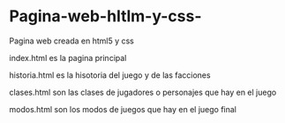 # Pagina-web-hltlm-y-css-
Pagina web creada en html5 y css

index.html es la pagina principal 

historia.html es la hisotoria del juego y de las facciones

clases.html son las clases de jugadores o personajes que hay en el juego

modos.html son los modos de juegos que hay en el juego final
